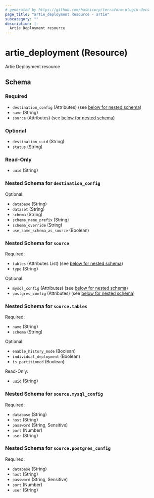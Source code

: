 ```yaml
---
# generated by https://github.com/hashicorp/terraform-plugin-docs
page_title: "artie_deployment Resource - artie"
subcategory: ""
description: |-
  Artie Deployment resource
---
```


# artie_deployment (Resource)

Artie Deployment resource



<!-- schema generated by tfplugindocs -->
## Schema

### Required

- `destination_config` (Attributes) (see [below for nested schema](#nestedatt--destination_config))
- `name` (String)
- `source` (Attributes) (see [below for nested schema](#nestedatt--source))

### Optional

- `destination_uuid` (String)
- `status` (String)

### Read-Only

- `uuid` (String)

<a id="nestedatt--destination_config"></a>
### Nested Schema for `destination_config`

Optional:

- `database` (String)
- `dataset` (String)
- `schema` (String)
- `schema_name_prefix` (String)
- `schema_override` (String)
- `use_same_schema_as_source` (Boolean)


<a id="nestedatt--source"></a>
### Nested Schema for `source`

Required:

- `tables` (Attributes List) (see [below for nested schema](#nestedatt--source--tables))
- `type` (String)

Optional:

- `mysql_config` (Attributes) (see [below for nested schema](#nestedatt--source--mysql_config))
- `postgres_config` (Attributes) (see [below for nested schema](#nestedatt--source--postgres_config))

<a id="nestedatt--source--tables"></a>
### Nested Schema for `source.tables`

Required:

- `name` (String)
- `schema` (String)

Optional:

- `enable_history_mode` (Boolean)
- `individual_deployment` (Boolean)
- `is_partitioned` (Boolean)

Read-Only:

- `uuid` (String)


<a id="nestedatt--source--mysql_config"></a>
### Nested Schema for `source.mysql_config`

Required:

- `database` (String)
- `host` (String)
- `password` (String, Sensitive)
- `port` (Number)
- `user` (String)


<a id="nestedatt--source--postgres_config"></a>
### Nested Schema for `source.postgres_config`

Required:

- `database` (String)
- `host` (String)
- `password` (String, Sensitive)
- `port` (Number)
- `user` (String)
